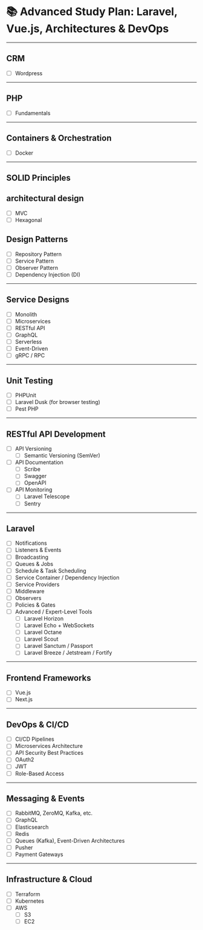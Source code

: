 # 📚 Advanced Study Plan: Laravel, Vue.js, Architectures & DevOps

---

## CRM
- [ ] Wordpress

---

## PHP
- [ ] Fundamentals

---

## Containers & Orchestration
- [ ] Docker

---
## SOLID Principles

## architectural design
- [ ] MVC
- [ ] Hexagonal
      
## Design Patterns
- [ ] Repository Pattern
- [ ] Service Pattern
- [ ] Observer Pattern
- [ ] Dependency Injection (DI)

---

## Service Designs
- [ ] Monolith
- [ ] Microservices
- [ ] RESTful API
- [ ] GraphQL
- [ ] Serverless
- [ ] Event-Driven
- [ ] gRPC / RPC

---

## Unit Testing
- [ ] PHPUnit
- [ ] Laravel Dusk (for browser testing)
- [ ] Pest PHP

---

## RESTful API Development
- [ ] API Versioning
  - [ ] Semantic Versioning (SemVer)
- [ ] API Documentation
  - [ ] Scribe
  - [ ] Swagger
  - [ ] OpenAPI
- [ ] API Monitoring
  - [ ] Laravel Telescope
  - [ ] Sentry

---

## Laravel
- [ ] Notifications
- [ ] Listeners & Events
- [ ] Broadcasting
- [ ] Queues & Jobs
- [ ] Schedule & Task Scheduling
- [ ] Service Container / Dependency Injection
- [ ] Service Providers
- [ ] Middleware
- [ ] Observers
- [ ] Policies & Gates
- [ ] Advanced / Expert-Level Tools
  - [ ] Laravel Horizon
  - [ ] Laravel Echo + WebSockets
  - [ ] Laravel Octane
  - [ ] Laravel Scout
  - [ ] Laravel Sanctum / Passport
  - [ ] Laravel Breeze / Jetstream / Fortify

---

## Frontend Frameworks
- [ ] Vue.js
- [ ] Next.js

---

## DevOps & CI/CD
- [ ] CI/CD Pipelines
- [ ] Microservices Architecture
- [ ] API Security Best Practices
- [ ] OAuth2
- [ ] JWT
- [ ] Role-Based Access

---

## Messaging & Events
- [ ] RabbitMQ, ZeroMQ, Kafka, etc.
- [ ] GraphQL
- [ ] Elasticsearch
- [ ] Redis
- [ ] Queues (Kafka), Event-Driven Architectures
- [ ] Pusher
- [ ] Payment Gateways

---

## Infrastructure & Cloud
- [ ] Terraform
- [ ] Kubernetes
- [ ] AWS
  - [ ] S3
  - [ ] EC2
